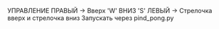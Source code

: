 УПРАВЛЕНИЕ
ПРАВЫЙ -> Вверх 'W' ВНИЗ 'S'
ЛЕВЫЙ -> Стрелочка вверх и стрелочка вниз
Запускать через pind_pong.py

